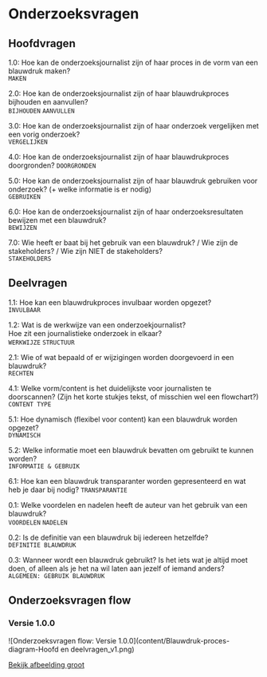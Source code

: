 # Onderzoeksvragen

## Hoofdvragen

1\.0: Hoe kan de onderzoeksjournalist zijn of haar proces in de vorm van een blauwdruk maken?   
`MAKEN`

2\.0: Hoe kan de onderzoeksjournalist zijn of haar blauwdrukproces bijhouden en aanvullen?   
`BIJHOUDEN` `AANVULLEN`

3\.0: Hoe kan de onderzoeksjournalist zijn of haar onderzoek vergelijken met een vorig onderzoek?   
`VERGELIJKEN`

4\.0: Hoe kan de onderzoeksjournalist zijn of haar blauwdrukproces doorgronden?
`DOORGRONDEN`

5\.0: Hoe kan de onderzoeksjournalist zijn of haar blauwdruk gebruiken voor onderzoek? \(+ welke informatie is er nodig\)   
`GEBRUIKEN`

6\.0: Hoe kan de onderzoeksjournalist zijn of haar onderzoeksresultaten bewijzen met een blauwdruk?   
`BEWIJZEN`

7\.0: Wie heeft er baat bij het gebruik van een blauwdruk? / Wie zijn de stakeholders? / Wie zijn NIET de stakeholders?   
`STAKEHOLDERS`

## Deelvragen

1\.1: Hoe kan een blauwdrukproces invulbaar worden opgezet?   
`INVULBAAR`

1\.2: Wat is de werkwijze van een onderzoekjournalist?   
Hoe zit een journalistieke onderzoek in elkaar?   
`WERKWIJZE` `STRUCTUUR`

2\.1: Wie of wat bepaald of er wijzigingen worden doorgevoerd in een blauwdruk?   
`RECHTEN`

4\.1: Welke vorm/content is het duidelijkste voor journalisten te doorscannen? \(Zijn het korte stukjes tekst, of misschien wel een flowchart?\)   
`CONTENT TYPE`

5\.1: Hoe dynamisch \(flexibel voor content\) kan een blauwdruk worden opgezet?   
`DYNAMISCH`

5\.2: Welke informatie moet een blauwdruk bevatten om gebruikt te kunnen worden?   
`INFORMATIE & GEBRUIK`

6\.1: Hoe kan een blauwdruk transparanter worden gepresenteerd en wat heb je daar bij nodig?
`TRANSPARANTIE`

0\.1: Welke voordelen en nadelen heeft de auteur van het gebruik van een blauwdruk?   
`VOORDELEN` `NADELEN`

0\.2: Is de definitie van een blauwdruk bij iedereen hetzelfde?   
`DEFINITIE BLAUWDRUK`


0\.3: Wanneer wordt een blauwdruk gebruikt? Is het iets wat je altijd moet doen, of alleen als je het na wil laten aan jezelf of iemand anders?   
`ALGEMEEN: GEBRUIK BLAUWDRUK`





## Onderzoeksvragen flow

### Versie 1.0.0

![Onderzoeksvragen flow: Versie 1.0.0](content/Blauwdruk-proces-diagram-Hoofd en deelvragen_v1.png)

[Bekijk afbeelding groot](https://iiyama12.github.io/Project-blauwdruk_html-content/download-content/Blauwdruk-proces-diagram-Hoofd%20en%20deelvragen_v1.png)
